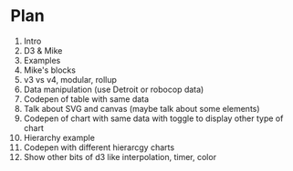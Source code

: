 # Plan

1. Intro
2. D3 & Mike
3. Examples
4. Mike's blocks
5. v3 vs v4, modular, rollup
6. Data manipulation (use Detroit or robocop data)
7. Codepen of table with same data
8. Talk about SVG and canvas (maybe talk about some elements)
9. Codepen of chart with same data with toggle to display other type of chart
10. Hierarchy example
11. Codepen with different hierarcgy charts
12. Show other bits of d3 like interpolation, timer, color

